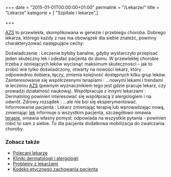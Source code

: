 +++
date = "2015-01-01T00:00:00+01:00"
permalink = "/Lekarze/"
title = "Lekarze"
kategorie = [ "Szpitale i lekarze",]

+++

[AZS](/atopedia/AZS "wikilink") to przewlekła, skomplikowana w genezie i przebiegu choroba. Dobrego lekarza, którego każdy z nas ma obowiązek dla siebie znaleźć, powinny charakteryzować następujące cechy:

Doświadczenie : Leczenie byłoby banalne, gdyby wystarczyło przepisać jeden skuteczny lek i odesłać pacjenta do domu. W przewlekłej chorobie trzeba z istniejących leków wycisnąć maksimum skuteczności – jak to zrobić wie tylko doświadczony, otwarty na nowości lekarz, który odpowiednio dobiera, łączy, zmienia kolejność dostępnych kilku grup leków.
Zainteresowanie się współczesnymi terapiami : ...nowymi lekami i trendami w leczeniu [AZS](/atopedia/AZS "wikilink") (pewnym wyznacznikiem tego jest gdzie pracuje lekarz, czy prowadzi działalność naukową).
Współpracuje z innymi lekarzami : Dermatolog powinien interesować się współpracą z alergologiem i na odwrót.
Zdrowy rozsądek : ...ale nie boi się eksperymentować.
Informowanie pacjenta : Lekarz zmieniając terapię lub wprowadzając nową, zmieniając [lek](/atopedia/Leki "wikilink") informuje o wszystkim pacjenta, szczegółowo omawia [terapię](/atopedia/Terapia "wikilink"), omawia własny pomysł, odpowiada na wszystkie pytania - powinien robić to sam z siebie. To dla pacjenta dodatkowa mobilizacja do zwalczania choroby.

### Zobacz także

-   [Polecani lekarze](http://www.atopowe.pl/lekarze/)
-   [Kliniki dermatologii i alergologii](/atopedia/Kliniki_dermatologii_i_alergologii "wikilink")
-   [Problemy z lekarzami](/atopedia/Problemy_z_lekarzami "wikilink")
-   [Kodeks etycznego zachowania pacjenta](/atopedia/Kodeks_etycznego_zachowania_pacjenta "wikilink")
